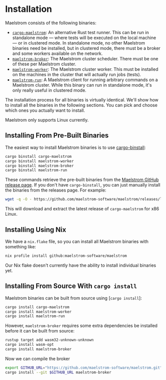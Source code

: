 # Installation

Maelstrom consists of the following binaries:
  - [`cargo-maelstrom`](cargo-maelstrom.md): An alternative Rust test runner. This can be run in
    standalone mode &mdash; where tests will be executed on the local machine
    &mdash; or in clustered mode. In standalone mode, no other Maelstrom
    binaries need be installed, but in clustered mode, there must be a broker
    and some workers available on the network.
  - [`maelstrom-broker`](broker.md): The Maelstrom cluster scheduler. There must be one of
    these per Maelstrom cluster.
  - [`maelstrom-worker`](worker.md): The Maelstrom cluster worker. This must be
    installed on the machines in the cluster that will actually run jobs
    (tests).
  - [`maelstrom-run`](run.md): A Maelstrom client for running arbitrary commands on a
    Maelstrom cluster. While this binary can run in standalone mode, it's only really
    useful in clustered mode.

The installation process for all binaries is virtually identical. We'll show
how to install all the binaries in the following sections. You can pick and
choose which ones you actually want to install.

Maelstrom only supports Linux currently.

## Installing From Pre-Built Binaries

The easiest way to install Maelstrom binaries is to use
[cargo-binstall](https://github.com/cargo-bins/cargo-binstall):

```bash
cargo binstall cargo-maelstrom
cargo binstall maelstrom-worker
cargo binstall maelstrom-broker
cargo binstall maelstrom-run
```

These commands retrieve the pre-built binaries from the [Maelstrom GitHub
release page](https://github.com/maelstrom-software/maelstrom/releases). If you
don't have `cargo-binstall`, you can just manually install the binaries from the
releases page. For example:

```bash
wget -q -O - https://github.com/maelstrom-software/maelstrom/releases/latest/download/cargo-maelstrom-x86_64-unknown-linux-gnu.tgz | tar xzf -
```

This will download and extract the latest release of `cargo-maelstrom` for x86 Linux.

## Installing Using Nix

We have a `nix.flake` file, so you can install all Maelstrom binaries with something like:

```bash
nix profile install github:maelstrom-software/maelstrom
```

Our Nix flake doesn't currently have the ability to install individual binaries yet.

## Installing From Source With `cargo install`

Maelstrom binaries can be built from source using [`cargo install`]:

```bash
cargo install cargo-maelstrom
cargo install maelstrom-worker
cargo install maelstrom-run
```

However, `maelstrom-broker` requires some extra dependencies be installed
before it can be built from source:

```bash
rustup target add wasm32-unknown-unknown
cargo install wasm-opt
cargo install maelstrom-broker
```

Now we can compile the broker

```bash
export GITHUB_URL="https://github.com/maelstrom-software/maelstrom.git"
cargo install --git $GITHUB_URL maelstrom-broker
```
